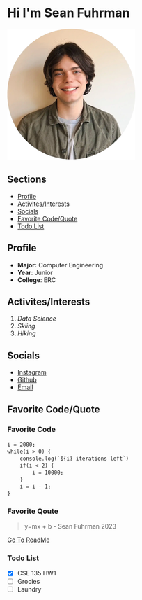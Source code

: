 # Hi I'm Sean Fuhrman

<img src="Mid_Res_Portrait.webp"
     alt="Portrait"
     height="300px" />

## Sections
- [Profile](https://github.com/Sean-Fuhrman/CSE110_Lab1/blob/main/index.md#profile)
- [Activites/Interests](https://github.com/Sean-Fuhrman/CSE110_Lab1/blob/main/index.md#activitesinterests)
- [Socials](https://github.com/Sean-Fuhrman/CSE110_Lab1/blob/main/index.md#activitesinterests)
- [Favorite Code/Quote](https://github.com/Sean-Fuhrman/CSE110_Lab1/blob/main/index.md#activitesinterests)
- [Todo List](https://github.com/Sean-Fuhrman/CSE110_Lab1/blob/main/index.md#todolist)

## Profile
- **Major:** Computer Engineering
- **Year**: Junior
- **College**: ERC

## Activites/Interests
1. *Data Science*
2. *Skiing* 
3. *Hiking*

## Socials
- [Instagram]([Instagram](https://www.instagram.com/sean.fuhrman/))
- [Github](https://github.com/Sean-Fuhrman)
- [Email](mailto:seantfuhrman@gmail.com)

## Favorite Code/Quote
### Favorite Code
```
i = 2000;
while(i > 0) {
    console.log(`${i} iterations left`)
    if(i < 2) {
        i = 10000;
    }
    i = i - 1;
}
```
### Favorite Qoute
>  y=mx + b - Sean Fuhrman 2023



[Go To ReadMe](README.md)

### Todo List
- [x] CSE 135 HW1
- [ ] Grocies
- [ ] Laundry